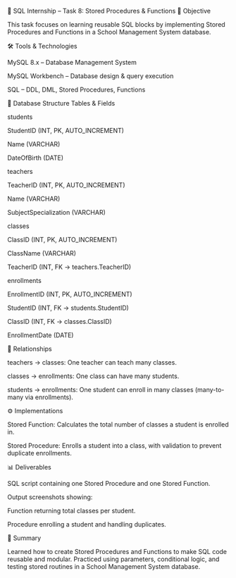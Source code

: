 📘 SQL Internship – Task 8: Stored Procedures & Functions
📌 Objective

This task focuses on learning reusable SQL blocks by implementing Stored Procedures and Functions in a School Management System database.

🛠️ Tools & Technologies

MySQL 8.x – Database Management System

MySQL Workbench – Database design & query execution

SQL – DDL, DML, Stored Procedures, Functions

📁 Database Structure
Tables & Fields

students

StudentID (INT, PK, AUTO_INCREMENT)

Name (VARCHAR)

DateOfBirth (DATE)

teachers

TeacherID (INT, PK, AUTO_INCREMENT)

Name (VARCHAR)

SubjectSpecialization (VARCHAR)

classes

ClassID (INT, PK, AUTO_INCREMENT)

ClassName (VARCHAR)

TeacherID (INT, FK → teachers.TeacherID)

enrollments

EnrollmentID (INT, PK, AUTO_INCREMENT)

StudentID (INT, FK → students.StudentID)

ClassID (INT, FK → classes.ClassID)

EnrollmentDate (DATE)

🔗 Relationships

teachers → classes: One teacher can teach many classes.

classes → enrollments: One class can have many students.

students → enrollments: One student can enroll in many classes (many-to-many via enrollments).

⚙️ Implementations

Stored Function: Calculates the total number of classes a student is enrolled in.

Stored Procedure: Enrolls a student into a class, with validation to prevent duplicate enrollments.

📊 Deliverables

SQL script containing one Stored Procedure and one Stored Function.

Output screenshots showing:

Function returning total classes per student.

Procedure enrolling a student and handling duplicates.

📌 Summary

Learned how to create Stored Procedures and Functions to make SQL code reusable and modular.
Practiced using parameters, conditional logic, and testing stored routines in a School Management System database.
